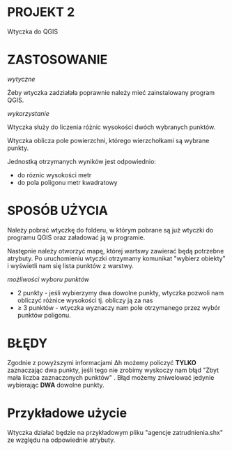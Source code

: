 # PROJEKT 2
Wtyczka do QGIS 
# ZASTOSOWANIE #
_wytyczne_

Żeby wtyczka zadziałała poprawnie należy mieć zainstalowany program QGIS.

_wykorzystanie_

Wtyczka służy do liczenia różnic wysokości dwóch wybranych punktów. 

Wtyczka oblicza pole powierzchni, którego wierzchołkami są wybrane punkty.

Jednostką otrzymanych wyników jest odpowiednio:
- do róznic wysokości metr
- do pola poligonu metr kwadratowy

# SPOSÓB UŻYCIA #
Należy pobrać wtyczkę do folderu, w którym pobrane są już wtyczki do programu QGIS oraz załadować ją w programie. 

Następnie należy otworzyć mapę, której wartswy zawierać będą potrzebne atrybuty. Po uruchomieniu wtyczki otrzymamy komunikat "wybierz obiekty" i wyświetli nam się lista punktów z warstwy.

_możliwości wyboru punktów_
- 2 punkty - jeśli wybierzymy dwa dowolne punkty, wtyczka pozwoli nam obliczyć różnice wysokości tj. obliczy ją za nas
- ≥ 3 punktów - wtyczka wyznaczy nam pole otrzymanego przez wybór punktów poligonu.

# BŁĘDY #
Zgodnie z powyższymi informacjami ∆h możemy policzyć __TYLKO__ zaznaczając dwa punkty, jeśli tego nie zrobimy wyskoczy nam błąd "Zbyt mała liczba zaznaczonych punktów" . Błąd możemy zniwelować jedynie wybierając __DWA__
dowolne punkty. 

# Przykładowe użycie # 
Wtyczka działać będzie na przykładowym pliku "agencje zatrudnienia.shx" ze względu na odpowiednie atrybuty. 









